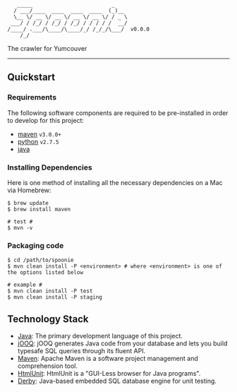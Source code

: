 ```
   _____                         _    
  / ___/____  ____  ____  ____  (_)__ 
  \__ \/ __ \/ __ \/ __ \/ __ \/ / _ \
 ___/ / /_/ / /_/ / /_/ / / / / /  __/
/____/ .___/\____/\____/_/ /_/_/\___/  v0.0.0
    /_/                               
```

The crawler for Yumcouver

---

## Quickstart

### Requirements

The following software components are required to be pre-installed in order to develop for this project:

* [maven](http://maven.apache.org/) `v3.0.0+`
* [python](https://www.python.org) `v2.7.5`
* [java](http://www.oracle.com/technetwork/java/javase/overview/index.html)

### Installing Dependencies

Here is one method of installing all the necessary dependencies on a Mac via Homebrew:

    $ brew update
    $ brew install maven

    # test #
    $ mvn -v
    
### Packaging code

    $ cd /path/to/spoonie
    $ mvn clean install -P <environment> # where <environment> is one of the options listed below
    
    # example #
    $ mvn clean install -P test
    $ mvn clean install -P staging

## Technology Stack

* [Java](http://docs.oracle.com/javase/7/docs/api/): The primary development language of this project.
* [jOOQ](http://www.jooq.org/): jOOQ generates Java code from your database and lets you build typesafe SQL queries through its fluent API.
* [Maven](http://maven.apache.org/): Apache Maven is a software project management and comprehension tool.
* [HtmlUnit](http://htmlunit.sourceforge.net/): HtmlUnit is a "GUI-Less browser for Java programs".
* [Derby](http://db.apache.org/derby/): Java-based embedded SQL database engine for unit testing.
